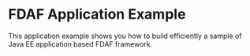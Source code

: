 # FDAF Application Example

This application example shows you how to build efficiently a sample of
Java EE application based FDAF framework.
